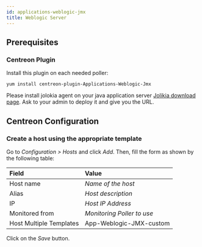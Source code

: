 ```yaml
---
id: applications-weblogic-jmx
title: Weblogic Server
---
```


## Prerequisites

### Centreon Plugin

Install this plugin on each needed poller:

``` shell
yum install centreon-plugin-Applications-Weblogic-Jmx
```

Please install jolokia agent on your java application server [Jolikia download
page](https://jolokia.org/download). Ask to your admin to deploy it and
give you the URL.

## Centreon Configuration

### Create a host using the appropriate template

Go to *Configuration \> Hosts* and click *Add*. Then, fill the form as shown by
the following table:

| Field                                | Value                      |
| :----------------------------------- | :------------------------- |
| Host name                            | *Name of the host*         |
| Alias                                | *Host description*         |
| IP                                   | *Host IP Address*          |
| Monitored from                       | *Monitoring Poller to use* |
| Host Multiple Templates              | App-Weblogic-JMX-custom    |

Click on the *Save* button.
